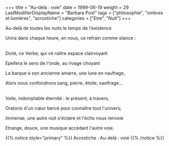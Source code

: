 +++
title = "Au-delà : voie"
date = 1999-06-19
weight = 29
LastModifierDisplayName = "Barbara Post"
tags = ["philosophie", "ombres et lumières", "acrostiche"]
categories = ["Etre", "Nuit"]
+++

Au-delà de toutes les nuits le temps de l'existence

Unira dans chaque heure, en nous, ce refrain comme stance :

 \
Dicté, ce Verbe, qui vit naître espace clairvoyant

Epellera le sens de l'onde, au rivage choyant

La barque à son ancienne amarre, une lune en naufrage,

Alors nous confondrons sang, pierre, étoile, saxifrage...

 \
Voile, indomptable éternité : le présent, à travers,

Oratorio d'un cœur bercé pour connaître tout l'univers;

Immense, une autre nuit s'éclaire et l'écho nous renvoie

Etrange, douce, une musique accédant l'autre voie.

{{% notice style="primary" %}}
Acrostiche : Au-delà : voie
{{% /notice %}}
